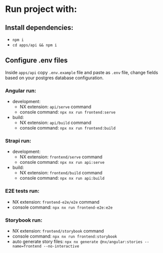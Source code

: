 # Run project with:

## Install dependencies: 
  - `npm i`
  - `cd apps/api && npm i`

## Configure .env files

Inside `apps/api` copy `.env.example` file and paste as `.env` file, change fields based on your postgres database configuration.

### Angular run:

- development:
  - NX extension: `api/serve` command
  - console command: `npx nx run frontend:serve`
- build:
  - NX extension: `api/build` command
  - console command: `npx nx run frontend:build`

### Strapi run:

- development:
  - NX extension: `frontend/serve` command
  - console command: `npx nx run api:serve`
- build:
  - NX extension: `frontend/build` command
  - console command: `npx nx run api:build`

### E2E tests run:

- NX extension: `frontend-e2e/e2e` command
- console command: `npx nx run frontend-e2e:e2e`

### Storybook run:

- NX extension: `frontend/storybook` command
- console command: `npx nx run frontend:storybook`
- auto generate story files: `npx nx generate @nx/angular:stories --name=frontend --no-interactive`